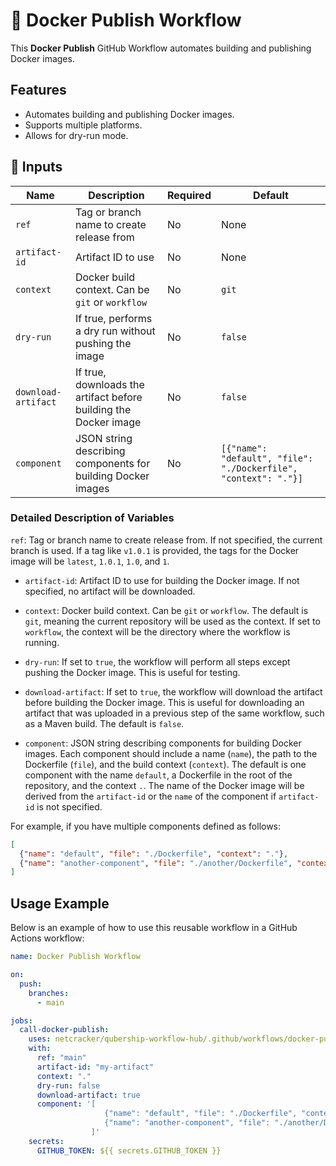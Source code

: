 # 🚀 Docker Publish Workflow

This **Docker Publish** GitHub Workflow automates building and publishing Docker images.

## Features

- Automates building and publishing Docker images.
- Supports multiple platforms.
- Allows for dry-run mode.

## 📌 Inputs

| Name              | Description                                                                 | Required | Default |
| ----------------- | --------------------------------------------------------------------------- | -------- | ------- |
| `ref`             | Tag or branch name to create release from                                          | No       | None    |
| `artifact-id`     | Artifact ID to use                                                          | No       | None    |
| `context`         | Docker build context. Can be `git` or `workflow`                            | No       | `git`   |
| `dry-run`         | If true, performs a dry run without pushing the image                       | No       | `false` |
| `download-artifact` | If true, downloads the artifact before building the Docker image          | No       | `false`  |
| `component`       | JSON string describing components for building Docker images                | No       | `[{"name": "default", "file": "./Dockerfile", "context": "."}]` |

### Detailed Description of Variables

`ref`: Tag or branch name to create release from. If not specified, the current branch is used. If a tag like `v1.0.1` is provided, the tags for the Docker image will be `latest`, `1.0.1`, `1.0`, and `1`.
- `artifact-id`: Artifact ID to use for building the Docker image. If not specified, no artifact will be downloaded.
- `context`: Docker build context. Can be `git` or `workflow`. The default is `git`, meaning the current repository will be used as the context. If set to `workflow`, the context will be the directory where the workflow is running.
- `dry-run`: If set to `true`, the workflow will perform all steps except pushing the Docker image. This is useful for testing.
- `download-artifact`: If set to `true`, the workflow will download the artifact before building the Docker image. This is useful for downloading an artifact that was uploaded in a previous step of the same workflow, such as a Maven build. The default is `false`.

- `component`: JSON string describing components for building Docker images. Each component should include a name (`name`), the path to the Dockerfile (`file`), and the build context (`context`). The default is one component with the name `default`, a Dockerfile in the root of the repository, and the context `.`. The name of the Docker image will be derived from the `artifact-id` or the `name` of the component if `artifact-id` is not specified.

For example, if you have multiple components defined as follows:
```json
[
  {"name": "default", "file": "./Dockerfile", "context": "."},
  {"name": "another-component", "file": "./another/Dockerfile", "context": "./another"}
]
```

## Usage Example

Below is an example of how to use this reusable workflow in a GitHub Actions workflow:

```yaml
name: Docker Publish Workflow

on:
  push:
    branches:
      - main

jobs:
  call-docker-publish:
    uses: netcracker/qubership-workflow-hub/.github/workflows/docker-publish.yml@main
    with:
      ref: "main"
      artifact-id: "my-artifact"
      context: "."
      dry-run: false
      download-artifact: true
      component: '[
                     {"name": "default", "file": "./Dockerfile", "context": "."},
                     {"name": "another-component", "file": "./another/Dockerfile", "context": "./another"}
                  ]'
    secrets:
      GITHUB_TOKEN: ${{ secrets.GITHUB_TOKEN }}
```